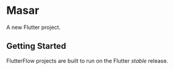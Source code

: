 # Masar

A new Flutter project.

## Getting Started

FlutterFlow projects are built to run on the Flutter _stable_ release.
